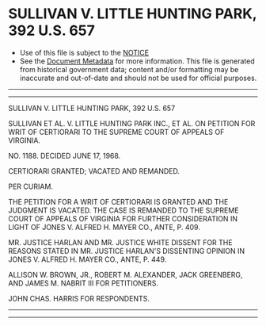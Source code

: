 ---
---

# SULLIVAN V. LITTLE HUNTING PARK, 392 U.S. 657

* Use of this file is subject to the [NOTICE](https://github.com/publicdocs/notice/blob/master/NOTICE)
* See the [Document Metadata](../../../) for more information.
  This file is generated from historical government data; content and/or formatting may be inaccurate and out-of-date and should not be used for official purposes.

----------
----------

SULLIVAN V. LITTLE HUNTING PARK, 392 U.S. 657

SULLIVAN ET AL. V. LITTLE HUNTING PARK INC., ET AL. ON PETITION FOR WRIT OF CERTIORARI TO THE SUPREME COURT OF APPEALS OF VIRGINIA.

NO. 1188.  DECIDED JUNE 17, 1968.

CERTIORARI GRANTED; VACATED AND REMANDED.

PER CURIAM.

THE PETITION FOR A WRIT OF CERTIORARI IS GRANTED AND THE JUDGMENT IS VACATED.  THE CASE IS REMANDED TO THE SUPREME COURT OF APPEALS OF VIRGINIA FOR FURTHER CONSIDERATION IN LIGHT OF JONES V. ALFRED H. MAYER CO., ANTE, P. 409.

MR. JUSTICE HARLAN AND MR. JUSTICE WHITE DISSENT FOR THE REASONS STATED IN MR. JUSTICE HARLAN'S DISSENTING OPINION IN JONES V. ALFRED H. MAYER CO., ANTE, P. 449.

ALLISON W. BROWN, JR., ROBERT M. ALEXANDER, JACK GREENBERG, AND JAMES M. NABRIT III FOR PETITIONERS.

JOHN CHAS. HARRIS FOR RESPONDENTS.


----------
----------

